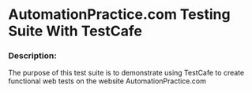 # AutomationPractice.com Testing Suite With TestCafe

### Description:

The purpose of this test suite is to demonstrate using TestCafe to create functional web tests on the website AutomationPractice.com
